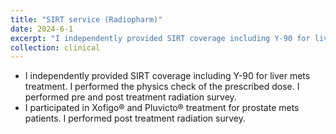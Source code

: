 ```yaml
---
title: "SIRT service (Radiopharm)"
date: 2024-6-1
excerpt: "I independently provided SIRT coverage including Y-90 for liver mets treatment and participated in Xofigo® and Pluvicto® treatment for prostate mets patients."
collection: clinical
---
```


- I independently provided SIRT coverage including Y-90 for liver mets treatment. I performed the physics check of the prescribed dose. I performed pre and post treatment radiation survey. 
- I participated in Xofigo® and Pluvicto® treatment for prostate mets patients. I performed post treatment radiation survey.